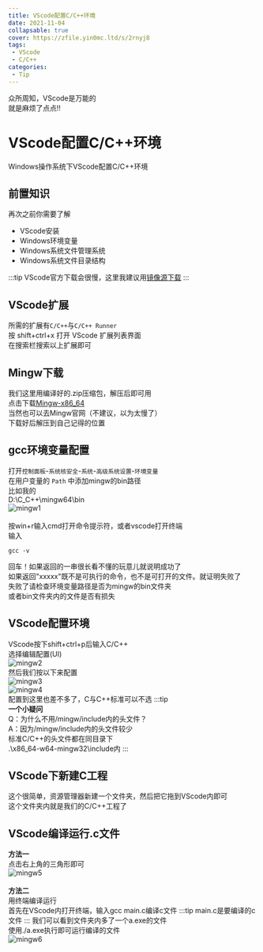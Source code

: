 ```yaml
---
title: VScode配置C/C++环境
date: 2021-11-04
collapsable: true
cover: https://zfile.yin0mc.ltd/s/2rnyj8
tags:
 - VScode
 - C/C++
categories: 
 - Tip
---
```


众所周知，VScode是万能的
<br>就是麻烦了点点!!
<!-- more -->

# VScode配置C/C++环境
Windows操作系统下VScode配置C/C++环境
## 前置知识
再次之前你需要了解
- VScode安装
- Windows环境变量
- Windows系统文件管理系统
- Windows系统文件目录结构

:::tip
VScode官方下载会很慢，这里我建议用[镜像源下载](https://update.code.visualstudio.com/latest/win32-x64-user/stable)
:::

## VScode扩展
所需的扩展有`C/C++`与`C/C++ Runner`
<br>按 shift+ctrl+x 打开 VScode 扩展列表界面
<br>在搜索栏搜索以上扩展即可

## Mingw下载
我们这里用编译好的.zip压缩包，解压后即可用
<br>点击下载[Mingw-x86_64](https://zfile.yin0mc.ltd/s/b7dwiq)
<br>当然也可以去Mingw官网（不建议，以为太慢了）
<br>下载好后解压到自己记得的位置

## gcc环境变量配置
打开`控制面板`-`系统核安全`-`系统`-`高级系统设置`-`环境变量`
<br>在用户变量的 `Path` 中添加mingw的bin路径
<br>比如我的
<br>D:\C_C++\mingw64\bin
<br>![mingw1](https://img.yin0mc.ltd/other/teach/gcc/mingw1.png)
<br>
<br>按win+r输入cmd打开命令提示符，或者vscode打开终端
<br>输入
```
gcc -v
```
回车！如果返回的一串很长看不懂的玩意儿就说明成功了
<br>如果返回"xxxxx"既不是可执行的命令，也不是可打开的文件。就证明失败了
<br>失败了请检查环境变量路径是否为mingw的bin文件夹
<br>或者bin文件夹内的文件是否有损失

## VScode配置环境
VScode按下shift+ctrl+p后输入C/C++
<br>选择编辑配置(UI)
<br>![mingw2](https://img.yin0mc.ltd/other/teach/gcc/mingw2.png)
<br>然后我们按以下来配置
<br>![mingw3](https://img.yin0mc.ltd/other/teach/gcc/mingw3.png)
<br>![mingw4](https://img.yin0mc.ltd/other/teach/gcc/mingw4.png)
<br>配置到这里也差不多了，C与C++标准可以不选
:::tip
<br>**一个小疑问**
<br>Q：为什么不用/mingw/include内的头文件？
<br>A：因为/mingw/include内的头文件较少
<br>标准C/C++的头文件都在同目录下
<br>.\x86_64-w64-mingw32\include内
:::

## VScode下新建C工程
这个很简单，资源管理器新建一个文件夹，然后把它拖到VScode内即可
<br>这个文件夹内就是我们的C/C++工程了

## VScode编译运行.c文件
**方法一**
<br>点击右上角的三角形即可
<br>![mingw5](https://img.yin0mc.ltd/other/teach/gcc/mingw5.png)
<br>
<br>**方法二**
<br>用终端编译运行
<br>首先在VScode内打开终端，输入gcc main.c编译c文件
:::tip
main.c是要编译的c文件
:::
我们可以看到文件夹内多了一个a.exe的文件
<br>使用./a.exe执行即可运行编译的文件
<br>![mingw6](https://img.yin0mc.ltd/other/teach/gcc/mingw6.png)

